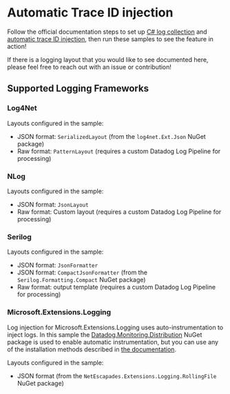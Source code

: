 # Automatic Trace ID injection
Follow the official documentation steps to set up [C# log collection](https://docs.datadoghq.com/logs/log_collection/csharp/) and [automatic trace ID injection](https://docs.datadoghq.com/tracing/connect_logs_and_traces/?tab=net), then run these samples to see the feature in action!

If there is a logging layout that you would like to see documented here, please feel free to reach out with an issue or contribution!

## Supported Logging Frameworks
### Log4Net
Layouts configured in the sample:
- JSON format: `SerializedLayout` (from the `log4net.Ext.Json` NuGet package)
- Raw format: `PatternLayout` (requires a custom Datadog Log Pipeline for processing)

### NLog
Layouts configured in the sample:
- JSON format: `JsonLayout`
- Raw format: Custom layout (requires a custom Datadog Log Pipeline for processing)

### Serilog
Layouts configured in the sample:
- JSON format: `JsonFormatter`
- JSON format: `CompactJsonFormatter` (from the `Serilog.Formatting.Compact` NuGet package)
- Raw format: output template (requires a custom Datadog Log Pipeline for processing)

### Microsoft.Extensions.Logging
Log injection for Microsoft.Extensions.Logging uses auto-instrumentation to inject logs. In this sample the [Datadog.Monitoring.Distribution](https://www.nuget.org/packages/Datadog.Monitoring.Distribution/) NuGet package is used to enable automatic instrumentation, but you can use any of the installation methods described in [the documentation](https://docs.datadoghq.com/tracing/setup_overview/setup/dotnet-core/).  

Layouts configured in the sample:
- JSON format (from the `NetEscapades.Extensions.Logging.RollingFile` NuGet package)